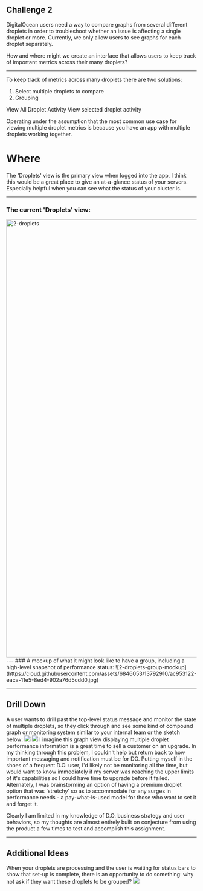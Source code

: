 ## Challenge 2
DigitalOcean users need a way to compare graphs from several different droplets in order to troubleshoot whether an issue is affecting a single droplet or more. Currently, we only allow users to see graphs for each droplet separately.

How and where might we create an interface that allows users to keep track of important metrics across their many droplets?

--- 
To keep track of metrics across many droplets there are two solutions:
1. Select multiple droplets to compare
2. Grouping

View All Droplet Activity
View selected droplet activity

Operating under the assumption that the most common use case for viewing multiple droplet metrics is because you have an app with multiple droplets working together. 

# Where
The 'Droplets' view is the primary view when logged into the app, I think this would be a great place to give an at-a-glance status of your servers. Especially helpful when you can see what the status of your cluster is. 

---
### The current 'Droplets' view:
<img width="1156" alt="2-droplets" src="https://cloud.githubusercontent.com/assets/6846053/13792911/ac97a42a-eaca-11e5-931f-5363c3130819.png">
---
### A mockup of what it might look like to have a group, including a high-level snapshot of performance status:
![2-droplets-group-mockup](https://cloud.githubusercontent.com/assets/6846053/13792910/ac953122-eaca-11e5-8ed4-902a76d5cdd0.jpg)

---
## Drill Down
A user wants to drill past the top-level status message and monitor the state of multiple droplets, so they click through and see some kind of compound graph or monitoring system similar to your internal team or the sketch below:
<img src="https://cloud.githubusercontent.com/assets/6846053/13792917/acb1f44c-eaca-11e5-9147-55feacdfbba2.jpg">
<img src="https://cloud.githubusercontent.com/assets/6846053/13800487/0fb27906-eb00-11e5-845d-9894f241a59f.jpg">
I imagine this graph view displaying multiple droplet performance information is a great time to sell a customer on an upgrade. In my thinking through this problem, I couldn't help but return back to how important messaging and notification must be for DO. Putting myself in the shoes of a frequent D.O. user, I'd likely not be monitoring all the time, but would want to know immediately if my server was reaching the upper limits of it's capabilities so I could have time to upgrade before it failed. Alternately, I was brainstorming an option of having a premium droplet option that was 'stretchy' so as to accommodate for any surges in performance needs - a pay-what-is-used model for those who want to set it and forget it.

Clearly I am limited in my knowledge of D.O. business strategy and user behaviors, so my thoughts are almost entirely built on conjecture from using the product a few times to test and accomplish this assignment.

--- 
## Additional Ideas
When your droplets are processing and the user is waiting for status bars to show that set-up is complete, there is an opportunity to do something: why not ask if they want these droplets to be grouped?
<img src="https://cloud.githubusercontent.com/assets/6846053/13792919/acb76f58-eaca-11e5-98eb-2b74134bf05c.jpg">


